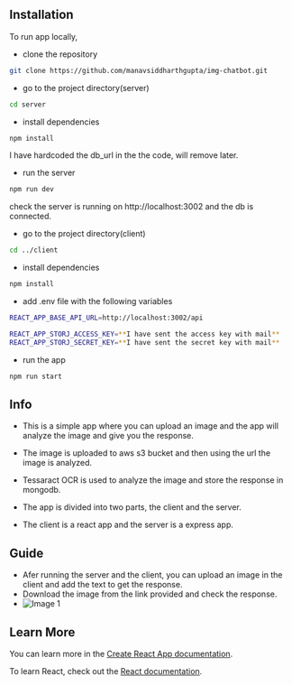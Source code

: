 ## Installation

To run app locally,

- clone the repository

```bash
git clone https://github.com/manavsiddharthgupta/img-chatbot.git
```

- go to the project directory(server)

```bash
cd server
```

- install dependencies

```bash
npm install
```

I have hardcoded the db_url in the the code, will remove later.

- run the server

```bash
npm run dev
```

check the server is running on http://localhost:3002 and the db is connected.

- go to the project directory(client)

```bash
cd ../client
```

- install dependencies

```bash
npm install
```

- add .env file with the following variables

```bash
REACT_APP_BASE_API_URL=http://localhost:3002/api

REACT_APP_STORJ_ACCESS_KEY=**I have sent the access key with mail**
REACT_APP_STORJ_SECRET_KEY=**I have sent the secret key with mail**
```

- run the app

```bash
npm run start
```

## Info

- This is a simple app where you can upload an image and the app will analyze the image and give you the response.
- The image is uploaded to aws s3 bucket and then using the url the image is analyzed.
- Tessaract OCR is used to analyze the image and store the response in mongodb.

- The app is divided into two parts, the client and the server.
- The client is a react app and the server is a express app.

## Guide

- Afer running the server and the client, you can upload an image in the client and add the text to get the response.
- Download the image from the link provided and check the response.
- ![Image 1](https://imgur.com/1.jpg)

## Learn More

You can learn more in the [Create React App documentation](https://facebook.github.io/create-react-app/docs/getting-started).

To learn React, check out the [React documentation](https://reactjs.org/).
